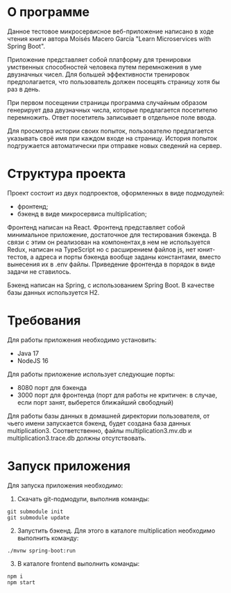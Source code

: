 # О программе

Данное тестовое микросервисное веб-приложение написано в ходе чтения книги автора Moisés Macero García "Learn Microservices with Spring Boot".

Приложение представляет собой платформу для тренировки умственных способностей человека путем перемножения в уме двузначных чисел. 
Для большей эффективности тренировок предполагается, что пользователь должен посещять страницу хотя бы раз в день.

При первом посещении страницы программа случайным образом генерирует два двузначных числа, которые предлагается посетителю перемножить. 
Ответ посетитель записывает в отдельное поле ввода. 

Для просмотра истории своих попыток, пользователю предлагается указывать своё имя при каждом входе на страницу. История попыток подгружается автоматически 
при отправке новых сведений на сервер.

# Структура проекта

Проект состоит из двух подпроектов, оформленных в виде подмодулей:
* фронтенд;
* бэкенд в виде микросервиса multiplication;

Фронтенд написан на React. Фронтенд представляет собой минимальное приложение, достаточное для тестирования бэкенда. В связи с этим он реализован на компонентах,в нем
не используется Redux, написан на TypeScript но с расширением файлов js, нет юнит-тестов, а адреса и порты бэкенда вообще заданы константами, вместо вынесения их в .env файлы. 
Приведение фронтенда в порядок в виде задачи не ставилось.

Бэкенд написан на Spring, с использованием Spring Boot. В качестве базы данных используется H2.

# Требования

Для работы приложения необходимо установить:
* Java 17
* NodeJS 16

Для работы приложение использует следующие порты:
* 8080 порт для бэкенда
* 3000 порт для фронтенда (порт для работы не критичен: в случае, если порт занят, выберется ближайший свободный)

Для работы базы данных в домашней директории пользователя, от чьего имени запускается бэкенд, будет создана база данных multiplication3. Соответственно, файлы multiplication3.mv.db и multiplication3.trace.db должны отсутствовать.

# Запуск приложения

Для запуска приложения необходимо:

1. Скачать git-подмодули, выполнив команды:

```
git submodule init
git submodule update
```

2. Запустить бэкенд. Для этого в каталоге multiplication необходимо выполнить команду:

```
./mvnw spring-boot:run
```

3. В каталоге frontend выполнить команды:

```
npm i
npm start
```

